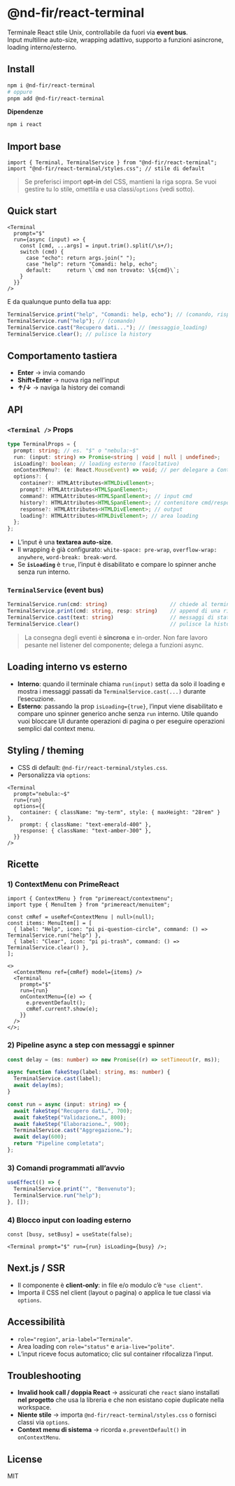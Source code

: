 # @nd-fir/react-terminal

Terminale React stile Unix, controllabile da fuori via **event bus**.  
Input multiline auto-size, wrapping adattivo, supporto a funzioni asincrone, loading interno/esterno.

## Install

```bash
npm i @nd-fir/react-terminal
# oppure
pnpm add @nd-fir/react-terminal
```

**Dipendenze**

```bash
npm i react
```

## Import base

```tsx
import { Terminal, TerminalService } from "@nd-fir/react-terminal";
import "@nd-fir/react-terminal/styles.css"; // stile di default
```

> Se preferisci import **opt-in** del CSS, mantieni la riga sopra. Se vuoi gestire tu lo stile, omettila e usa classi/`options` (vedi sotto).

## Quick start

```tsx
<Terminal
  prompt="$"
  run={async (input) => {
    const [cmd, ...args] = input.trim().split(/\s+/);
    switch (cmd) {
      case "echo": return args.join(" ");
      case "help": return "Comandi: help, echo";
      default:     return \`cmd non trovato: \${cmd}\`;
    }
  }}
/>
```

E da qualunque punto della tua app:

```ts
TerminalService.print("help", "Comandi: help, echo"); // (comando, risposta)
TerminalService.run("help"); // (comando)
TerminalService.cast("Recupero dati..."); // (messaggio_loading)
TerminalService.clear(); // pulisce la history
```

## Comportamento tastiera

- **Enter** → invia comando
- **Shift+Enter** → nuova riga nell’input
- **↑/↓** → naviga la history dei comandi

## API

### `<Terminal />` Props

```ts
type TerminalProps = {
  prompt: string; // es. "$" o "nebula:~$"
  run: (input: string) => Promise<string | void | null | undefined>;
  isLoading?: boolean; // loading esterno (facoltativo)
  onContextMenu?: (e: React.MouseEvent) => void; // per delegare a ContextMenu
  options?: {
    container?: HTMLAttributes<HTMLDivElement>;
    prompt?: HTMLAttributes<HTMLSpanElement>;
    command?: HTMLAttributes<HTMLSpanElement>; // input cmd
    history?: HTMLAttributes<HTMLSpanElement>; // contenitore cmd/response in history
    response?: HTMLAttributes<HTMLDivElement>; // output
    loading?: HTMLAttributes<HTMLDivElement>; // area loading
  };
};
```

- L’input è una **textarea auto-size**.
- Il wrapping è già configurato: `white-space: pre-wrap`, `overflow-wrap: anywhere`, `word-break: break-word`.
- Se **`isLoading`** è `true`, l’input è disabilitato e compare lo spinner anche senza run interno.

### `TerminalService` (event bus)

```ts
TerminalService.run(cmd: string)                    // chiede al terminale di eseguire un comando
TerminalService.print(cmd: string, resp: string)    // append di una riga risposta (con cmd associato o vuoto)
TerminalService.cast(text: string)                  // messaggi di stato/progresso (mostrati con spinner)
TerminalService.clear()                             // pulisce la history
```

> La consegna degli eventi è **sincrona** e in-order. Non fare lavoro pesante nel listener del componente; delega a funzioni async.

## Loading interno vs esterno

- **Interno**: quando il terminale chiama `run(input)` setta da solo il loading e mostra i messaggi passati da `TerminalService.cast(...)` durante l’esecuzione.
- **Esterno**: passando la prop `isLoading={true}`, l’input viene disabilitato e compare uno spinner generico anche senza `run` interno. Utile quando vuoi bloccare UI durante operazioni di pagina o per eseguire operazioni semplici dal context menu.

## Styling / theming

- CSS di default: `@nd-fir/react-terminal/styles.css`.
- Personalizza via `options`:

```tsx
<Terminal
  prompt="nebula:~$"
  run={run}
  options={{
    container: { className: "my-term", style: { maxHeight: "28rem" } },
    prompt: { className: "text-emerald-400" },
    response: { className: "text-amber-300" },
  }}
/>
```

## Ricette

### 1) ContextMenu con PrimeReact

```tsx
import { ContextMenu } from "primereact/contextmenu";
import type { MenuItem } from "primereact/menuitem";

const cmRef = useRef<ContextMenu | null>(null);
const items: MenuItem[] = [
  { label: "Help", icon: "pi pi-question-circle", command: () => TerminalService.run("help") },
  { label: "Clear", icon: "pi pi-trash", command: () => TerminalService.clear() },
];

<>
  <ContextMenu ref={cmRef} model={items} />
  <Terminal
    prompt="$"
    run={run}
    onContextMenu={(e) => {
      e.preventDefault();
      cmRef.current?.show(e);
    }}
  />
</>;
```

### 2) Pipeline async a step con messaggi e spinner

```ts
const delay = (ms: number) => new Promise((r) => setTimeout(r, ms));

async function fakeStep(label: string, ms: number) {
  TerminalService.cast(label);
  await delay(ms);
}

const run = async (input: string) => {
  await fakeStep("Recupero dati…", 700);
  await fakeStep("Validazione…", 800);
  await fakeStep("Elaborazione…", 900);
  TerminalService.cast("Aggregazione…");
  await delay(600);
  return "Pipeline completata";
};
```

### 3) Comandi programmati all’avvio

```ts
useEffect(() => {
  TerminalService.print("", "Benvenuto");
  TerminalService.run("help");
}, []);
```

### 4) Blocco input con loading esterno

```tsx
const [busy, setBusy] = useState(false);

<Terminal prompt="$" run={run} isLoading={busy} />;
```

## Next.js / SSR

- Il componente è **client-only**: in file e/o modulo c’è `"use client"`.
- Importa il CSS nel client (layout o pagina) o applica le tue classi via `options`.

## Accessibilità

- `role="region"`, `aria-label="Terminale"`.
- Area loading con `role="status"` e `aria-live="polite"`.
- L’input riceve focus automatico; clic sul container rifocalizza l’input.

## Troubleshooting

- **Invalid hook call / doppia React** → assicurati che `react` siano installati **nel progetto** che usa la libreria e che non esistano copie duplicate nella workspace.
- **Niente stile** → importa `@nd-fir/react-terminal/styles.css` o fornisci classi via `options`.
- **Context menu di sistema** → ricorda `e.preventDefault()` in `onContextMenu`.

## License

MIT
